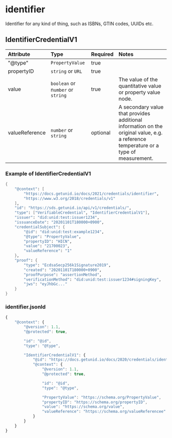 # identifier

Identifier for any kind of thing, such as ISBNs, GTIN codes, UUIDs etc.

## IdentifierCredentialV1

| Attribute | Type | Required | Notes |
| :--- | :--- | :--- | :--- |
| "@type" | `PropertyValue` | true |  |
| propertyID | `string` or `URL` | true |  |
| value | `boolean` or n`umber` or `string` | true | The value of the quantitative value or property value node. |
| valueReference | `number` or `string` | optional | A secondary value that provides additional information on the original value, e.g. a reference temperature or a type of measurement. |

### Example of IdentifierCredentialV1

```scheme
{
    "@context": [
        "https://docs.getunid.io/docs/2021/credentials/identifier",
        "https://www.w3.org/2018/credentials/v1"
    ],
    "id": "https://sds.getunid.io/api/v1/credentials/",
    "type": ["VerifiableCredential", "IdentifierCredentialV1"],
    "issuer": "did:unid:test:issuer1234",
    "issuanceDate": "20201101T180000+0900",
    "credentialSubject": {
        "@id": "did:unid:test:example1234",
        "@type": "PropertyValue",
        "propertyID": "HICN",
        "value": "21700023",
        "valueReference": "1"
    },
    "proof": {
        "type": "EcdsaSecp256k1Signature2019",
        "created": "20201101T180000+0900",
        "proofPurpose": "assertionMethod",
        "verificationMethod": "did:unid:test:issuer1234#signingKey",
        "jws": "eyJhbGc..."
    }
}
```

### identifier.jsonld

```javascript
{
    "@context": {
        "@version": 1.1,
        "@protected": true,

        "id": "@id",
        "type": "@type",

        "IdentifierCredentialV1": {
            "@id": "https://docs.getunid.io/docs/2020/credentials/identifier#IdentifierCredentialV1",
            "@context": {
                "@version": 1.1,
                "@protected": true,

                "id": "@id",
                "type": "@type",

                "PropertyValue": "https://schema.org/PropertyValue",
                "propertyID": "https://schema.org/propertyID",
                "value": "https://schema.org/value",
                "valueReference": "https://schema.org/valueReferencee"
            }
        }
    }
}
```

